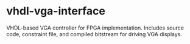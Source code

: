 # vhdl-vga-interface
VHDL-based VGA controller for FPGA implementation. Includes source code, constraint file, and compiled bitstream for driving VGA displays.
